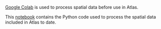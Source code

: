 [Google Colab](https://colab.research.google.com/) is used to process spatial data before use in Atlas. 

This [notebook](https://colab.research.google.com/drive/1oGAbIclKlCai--BmMiz2AkV8CObncwbk) contains the Python code used to process the spatial data included in Atlas to date. 